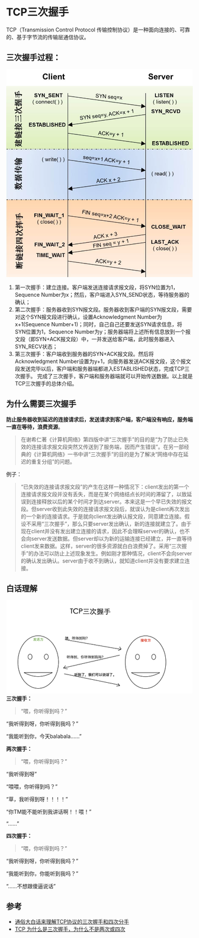 # TCP三次握手
TCP（Transmission Control Protocol 传输控制协议）是一种面向连接的、可靠的、基于字节流的传输层通信协议。

## 三次握手过程：
![](https://github.com/TerryChenUI/Technology-Articles/blob/master/%E7%BD%91%E7%BB%9C%E7%9B%B8%E5%85%B3/images/TCP%E4%B8%89%E6%AC%A1%E6%8F%A1%E6%89%8B-1.jpg)
1. 第一次握手：建立连接。客户端发送连接请求报文段，将SYN位置为1，Sequence Number为x；然后，客户端进入SYN_SEND状态，等待服务器的确认；
2. 第二次握手：服务器收到SYN报文段。服务器收到客户端的SYN报文段，需要对这个SYN报文段进行确认，设置Acknowledgment Number为x+1(Sequence Number+1)；同时，自己自己还要发送SYN请求信息，将SYN位置为1，Sequence Number为y；服务器端将上述所有信息放到一个报文段（即SYN+ACK报文段）中，一并发送给客户端，此时服务器进入SYN_RECV状态；
3. 第三次握手：客户端收到服务器的SYN+ACK报文段。然后将Acknowledgment Number设置为y+1，向服务器发送ACK报文段，这个报文段发送完毕以后，客户端和服务器端都进入ESTABLISHED状态，完成TCP三次握手。
完成了三次握手，客户端和服务器端就可以开始传送数据。以上就是TCP三次握手的总体介绍。

## 为什么需要三次握手 ##
**防止服务器收到延迟的连接请求后，发送请求到客户端，客户端没有响应，服务端一直在等待，浪费资源**。
>在谢希仁著《计算机网络》第四版中讲“三次握手”的目的是“为了防止已失效的连接请求报文段突然又传送到了服务端，因而产生错误”。在另一部经典的《计算机网络》一书中讲“三次握手”的目的是为了解决“网络中存在延迟的重复分组”的问题。

例子：
>“已失效的连接请求报文段”的产生在这样一种情况下：client发出的第一个连接请求报文段并没有丢失，而是在某个网络结点长时间的滞留了，以致延误到连接释放以后的某个时间才到达server。本来这是一个早已失效的报文段。但server收到此失效的连接请求报文段后，就误认为是client再次发出的一个新的连接请求。于是就向client发出确认报文段，同意建立连接。假设不采用“三次握手”，那么只要server发出确认，新的连接就建立了。由于现在client并没有发出建立连接的请求，因此不会理睬server的确认，也不会向server发送数据。但server却以为新的运输连接已经建立，并一直等待client发来数据。这样，server的很多资源就白白浪费掉了。采用“三次握手”的办法可以防止上述现象发生。例如刚才那种情况，client不会向server的确认发出确认。server由于收不到确认，就知道client并没有要求建立连接。

## 白话理解 ##
![](https://github.com/TerryChenUI/Technology-Articles/blob/master/%E7%BD%91%E7%BB%9C%E7%9B%B8%E5%85%B3/images/TCP%E4%B8%89%E6%AC%A1%E6%8F%A1%E6%89%8B-2.png)
**三次握手：**
> “喂，你听得到吗？”

 “我听得到呀，你听得到我吗？”
 
 “我能听到你，今天balabala……”

**两次握手：**
> “喂，你听得到吗？”

 “我听得到呀”
 
 “喂喂，你听得到吗？”
 
 “草，我听得到呀！！！！”
 
 “你TM能不能听到我讲话啊！！喂！”
 
 “……”

**四次握手：**
> “喂，你听得到吗？”

“我听得到呀，你听得到我吗？”

“我能听到你，你能听到我吗？”

 “……不想跟傻逼说话”

## 参考
* [通俗大白话来理解TCP协议的三次握手和四次分手](https://github.com/jawil/blog/issues/14)
* [TCP 为什么是三次握手，为什么不是两次或四次](https://www.zhihu.com/question/24853633)
